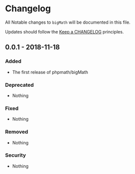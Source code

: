 # Changelog

All Notable changes to `bigMath` will be documented in this file.

Updates should follow the [Keep a CHANGELOG](http://keepachangelog.com/) principles.

## 0.0.1 - 2018-11-18

### Added
- The first release of phpmath/bigMath

### Deprecated
- Nothing

### Fixed
- Nothing

### Removed
- Nothing

### Security
- Nothing
